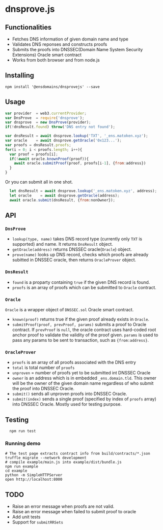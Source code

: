 # dnsprove.js 

## Functionalities

- Fetches DNS information of given domain name and type
- Validates DNS reponses and constructs proofs
- Submits the proofs into DNSSEC(Domain Name System Security Extensions) Oracle smart contract
- Works from both browser and from node.js

## Installing

```
npm install '@ensdomains/dnsprovejs' --save
```

## Usage

```js
var provider  = web3.currentProvider;
var DnsProve  = require('dnsprove');
var dnsprove  = new DnsProve(provider);
if(!dnsResult.found) throw('DNS entry not found');

var dnsResult = await dnsprove.lookup('TXT', '_ens.matoken.xyz');
var oracle    = await dnsprove.getOracle('0x123...');
var proofs = dnsResult.proofs;
for(i = 0; i < proofs.length; i++){
  var proof = proofs[i];
  if(!await oracle.knownProof(proof)){
    await oracle.submitProof(proof, proofs[i-1], {from:address})
  }
}
```

Or you can submit all in one shot.

```js
  let dnsResult = await dnsprove.lookup('_ens.matoken.xyz', address);
  let oracle    = await dnsprove.getOracle(address);
  await oracle.submit(dnsResult, {from:nonOwner});
```

## API

### `DnsProve`

- `lookup(type, name)` takes DNS record type (currently only `TXT` is supported) and name. It returns `DnsResult` object.
- `getOracle(address)` returns DNSSEC oracle(`Oracle`) object.
- `prove(name)` looks up DNS record, checks which proofs are already subitted in DNSSEC oracle, then returns `OracleProver` object. 

### `DnsResult`

- `found` is a proparty containing `true` if the given DNS record is found.
- `proofs` is an array of proofs which can be submitted to `Oracle` contract.

### `Oracle`

`Oracle` is a wrapper object of `DNSSEC.sol` Oracle smart contract.

- `known(proof)` returns true if the given proof already exists in `Oracle`.
- `submitProof(proof, prevProof, params)` submits a proof to Oracle contract. If `prevProof` is `null`, the oracle contract uses hard-coded root anchor proof to validate the validity of the proof given. `params` is used to pass any params to be sent to transaction, such as `{from:address}`.

### `OracleProver`

- `proofs` is an array of all proofs associated with the DNS entry
- `total` is total number of `proofs`
- `unproven` = number of proofs yet to be submitted int DNSSEC Oracle
- `owner` is an address which is in embedded `_ens.domain.tld`. This owner will be the owner of the given domain name regardless of who submit the proof into DNSSEC Oracle.
- `submit()` sends all unproven proofs into DNSSEC Oracle.
- `submit(index)` sends a single proof (specified by index of `proofs` array) into DNSSEC Oracle. Mostly used for testing purpose.

## Testing

```
  npm run test
```

### Running demo

```
# The test page extracts contract info from build/contracts/*.json 
truffle migrate --network development
# compile example/main.js into example/dist/bundle.js
npm run example
cd example
python -m SimpleHTTPServer 
open http://localhost:8000
```

## TODO

- Raise an error message when proofs are not valid.
- Raise an error message when failed to submit proof to oracle
- Add unit tests
- Support for `submitRRSets`
